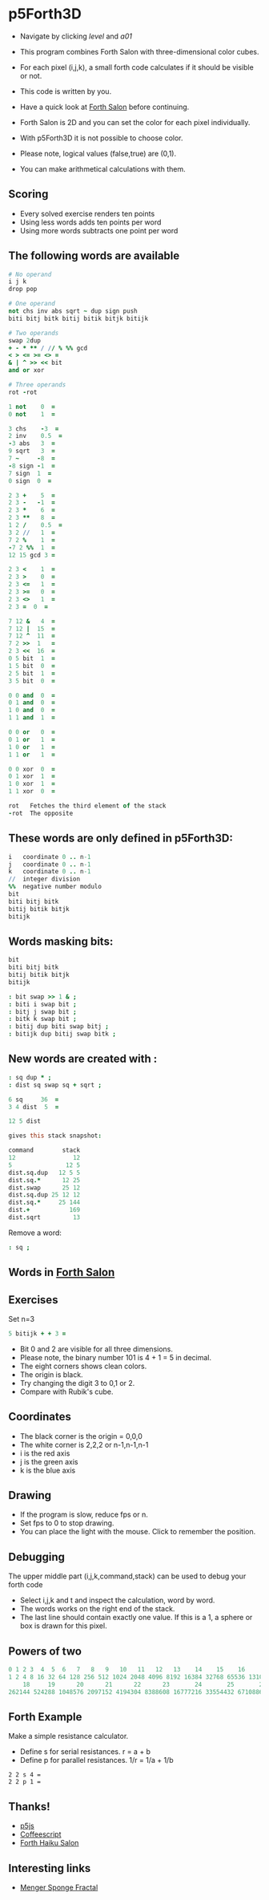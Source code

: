 # p5Forth3D

* Navigate by clicking _level_ and _a01_

* This program combines Forth Salon with three-dimensional color cubes.
* For each pixel (i,j,k), a small forth code calculates if it should be visible or not.
* This code is written by you.

* Have a quick look at [Forth Salon](http://forthsalon.appspot.com/haiku-editor) before continuing.
* Forth Salon is 2D and you can set the color for each pixel individually.
* With p5Forth3D it is not possible to choose color.

* Please note, logical values (false,true) are (0,1).
* You can make arithmetical calculations with them.

## Scoring

* Every solved exercise renders ten points
* Using less words adds ten points per word
* Using more words subtracts one point per word

## The following words are available

```coffeescript
# No operand
i j k
drop pop

# One operand
not chs inv abs sqrt ~ dup sign push
biti bitj bitk bitij bitik bitjk bitijk

# Two operands
swap 2dup
+ - * ** / // % %% gcd
< > <= >= <> =
& | ^ >> << bit
and or xor

# Three operands
rot -rot
```

```coffeescript
1 not    0  =
0 not    1  =

3 chs    -3  =
2 inv    0.5  =
-3 abs   3  =
9 sqrt   3  =
7 ~     -8  =
-8 sign -1  =
7 sign  1  =
0 sign  0  =

2 3 +    5  =
2 3 -   -1  =
2 3 *    6  =
2 3 **   8  =
1 2 /    0.5  =
3 2 //   1  =
7 2 %    1  =
-7 2 %%  1  =
12 15 gcd 3 =

2 3 <    1  =
2 3 >    0  =
2 3 <=   1  =
2 3 >=   0  =
2 3 <>   1  =
2 3 =  0  =

7 12 &   4  =
7 12 |  15  =
7 12 ^  11  =
7 2 >>  1   =
2 3 <<  16  =
0 5 bit  1  =
1 5 bit  0  =
2 5 bit  1  =
3 5 bit  0  =

0 0 and  0  =
0 1 and  0  =
1 0 and  0  =
1 1 and  1  =

0 0 or   0  =
0 1 or   1  =
1 0 or   1  =
1 1 or   1  =

0 0 xor  0  =
0 1 xor  1  =
1 0 xor  1  =
1 1 xor  0  =

rot   Fetches the third element of the stack
-rot  The opposite

```

## These words are only defined in p5Forth3D:

```coffeescript
i   coordinate 0 .. n-1
j   coordinate 0 .. n-1
k   coordinate 0 .. n-1
//  integer division
%%  negative number modulo
bit
biti bitj bitk
bitij bitik bitjk
bitijk
```

## Words masking bits:

```coffeescript
bit
biti bitj bitk
bitij bitik bitjk
bitijk
```
```coffeescript
: bit swap >> 1 & ;
: biti i swap bit ;
: bitj j swap bit ;
: bitk k swap bit ;
: bitij dup biti swap bitj ;
: bitijk dup bitij swap bitk ;
```

## New words are created with :

```coffeescript
: sq dup * ;
: dist sq swap sq + sqrt ;

6 sq     36  =
3 4 dist  5  =

12 5 dist

gives this stack snapshot:

command        stack
12                12
5               12 5
dist.sq.dup   12 5 5
dist.sq.*      12 25
dist.swap      25 12
dist.sq.dup 25 12 12
dist.sq.*     25 144
dist.+           169
dist.sqrt         13
```
Remove a word:
```coffeescript
: sq ;
```

## Words in [Forth Salon](http://forthsalon.appspot.com/word-list)

## Exercises
Set n=3

```coffeescript
5 bitijk + + 3 =
```
* Bit 0 and 2 are visible for all three dimensions.
* Please note, the binary number 101 is 4 + 1 = 5 in decimal.
* The eight corners shows clean colors.
* The origin is black.
* Try changing the digit 3 to 0,1 or 2.
* Compare with Rubik's cube.

## Coordinates

* The black corner is the origin = 0,0,0
* The white corner is 2,2,2 or n-1,n-1,n-1
* i is the red axis
* j is the green axis
* k is the blue axis

## Drawing

* If the program is slow, reduce fps or n.
* Set fps to 0 to stop drawing.
* You can place the light with the mouse. Click to remember the position.

## Debugging

The upper middle part (i,j,k,command,stack) can be used to debug your forth code

* Select i,j,k and t and inspect the calculation, word by word.
* The words works on the right end of the stack.
* The last line should contain exactly one value. If this is a 1, a sphere or box is drawn for this pixel.

## Powers of two
```coffeescript
0 1 2 3  4  5  6   7   8   9   10   11   12   13    14    15    16     17
1 2 4 8 16 32 64 128 256 512 1024 2048 4096 8192 16384 32768 65536 131072
    18     19      20      21      22      23       24       25       26
262144 524288 1048576 2097152 4194304 8388608 16777216 33554432 67108864
```

## Forth Example
Make a simple resistance calculator.
* Define s for serial resistances. r = a + b
* Define p for parallel resistances. 1/r = 1/a + 1/b
```forth
2 2 s 4 =
2 2 p 1 =
```

## Thanks!

* [p5js](https://p5js.org)
* [Coffeescript](http://coffeescript.org)
* [Forth Haiku Salon](http://forthsalon.appspot.com)

## Interesting links

* [Menger Sponge Fractal](https://youtu.be/LG8ZK-rRkXo)